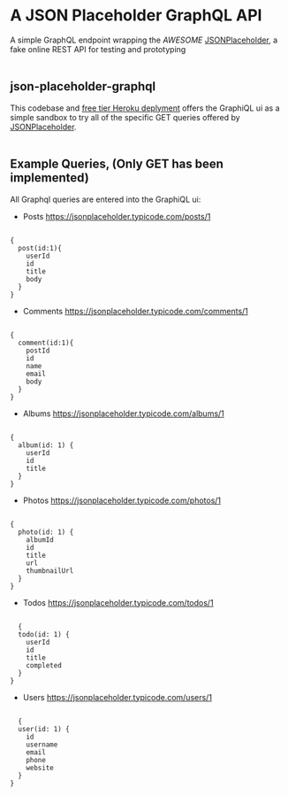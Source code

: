 # A JSON Placeholder GraphQL API
A simple GraphQL endpoint wrapping the *AWESOME*
<a href="https://jsonplaceholder.typicode.com/">JSONPlaceholder</a>, a fake online REST API for testing and prototyping
</br></br>
## json-placeholder-graphql
This codebase and <a href="https://json-placeholder-graphql.herokuapp.com/graphql">free tier Heroku deplyment</a> offers the GraphiQL ui as a simple sandbox to try all of the specific GET queries offered by <a href="https://jsonplaceholder.typicode.com/">JSONPlaceholder</a>.
</br></br>
## Example Queries, (Only GET has been implemented)
All Graphql queries are entered into the GraphiQL ui:

* Posts https://jsonplaceholder.typicode.com/posts/1

<code>
{
  post(id:1){
    userId
    id
    title
    body
  }
}
</code>

* Comments https://jsonplaceholder.typicode.com/comments/1

<code>
{
  comment(id:1){
    postId
    id
    name
    email
    body
  }
}
</code>

* Albums https://jsonplaceholder.typicode.com/albums/1

<code>
{
  album(id: 1) {
    userId
    id
    title
  }
}
</code>

* Photos https://jsonplaceholder.typicode.com/photos/1

<code>
{
  photo(id: 1) {
    albumId
    id
    title
    url
    thumbnailUrl
  }
}
</code>

* Todos https://jsonplaceholder.typicode.com/todos/1

<code>
  {
  todo(id: 1) {
    userId
    id
    title
    completed
  }
}
</code>

* Users https://jsonplaceholder.typicode.com/users/1
<code>
  {
  user(id: 1) {
    id
    username
    email
    phone
    website
  }
}
</code>
